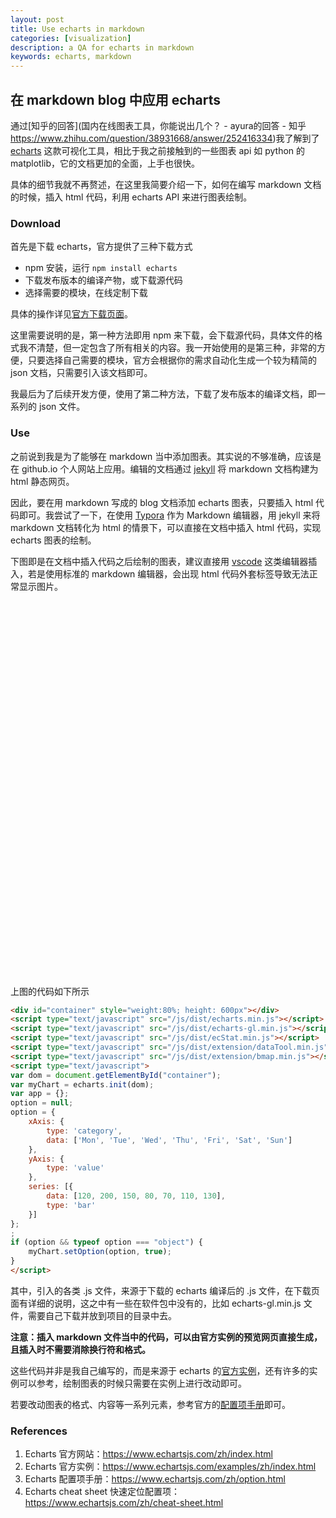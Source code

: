 ```yaml
---
layout: post
title: Use echarts in markdown 
categories: [visualization]
description: a QA for echarts in markdown
keywords: echarts, markdown
---
```


## 在 markdown blog 中应用 echarts

通过[知乎的回答](国内在线图表工具，你能说出几个？ - ayura的回答 - 知乎 https://www.zhihu.com/question/38931668/answer/252416334)我了解到了 [echarts](https://www.echartsjs.com/zh/index.html) 这款可视化工具，相比于我之前接触到的一些图表 api 如 python 的 matplotlib，它的文档更加的全面，上手也很快。

具体的细节我就不再赘述，在这里我简要介绍一下，如何在编写 markdown 文档的时候，插入 html 代码，利用 echarts API 来进行图表绘制。

### Download

首先是下载 echarts，官方提供了三种下载方式

* npm 安装，运行 `npm install echarts`
* 下载发布版本的编译产物，或下载源代码
* 选择需要的模块，在线定制下载

具体的操作详见[官方下载页面](https://www.echartsjs.com/zh/download.html)。

这里需要说明的是，第一种方法即用 npm 来下载，会下载源代码，具体文件的格式我不清楚，但一定包含了所有相关的内容。我一开始使用的是第三种，非常的方便，只要选择自己需要的模块，官方会根据你的需求自动化生成一个较为精简的 json 文档，只需要引入该文档即可。

我最后为了后续开发方便，使用了第二种方法，下载了发布版本的编译文档，即一系列的 json 文件。

### Use

之前说到我是为了能够在 markdown 当中添加图表。其实说的不够准确，应该是在 github.io 个人网站上应用。编辑的文档通过 [jekyll](http://jekyllcn.com/) 将 markdown 文档构建为 html 静态网页。

因此，要在用 markdown 写成的 blog 文档添加 echarts 图表，只要插入 html 代码即可。我尝试了一下，在使用 [Typora](https://www.typora.io/) 作为 Markdown 编辑器，用 jekyll 来将 markdown 文档转化为 html 的情景下，可以直接在文档中插入 html 代码，实现 echarts 图表的绘制。

下图即是在文档中插入代码之后绘制的图表，建议直接用 [vscode](https://code.visualstudio.com/) 这类编辑器插入，若是使用标准的 markdown 编辑器，会出现 html 代码外套标签导致无法正常显示图片。


<div id="container" style="weight:80%; height: 600px"></div>
<script type="text/javascript" src="/js/dist/echarts.min.js"></script>
<script type="text/javascript" src="/js/dist/echarts-gl.min.js"></script>
<script type="text/javascript" src="/js/dist/ecStat.min.js"></script>
<script type="text/javascript" src="/js/dist/extension/dataTool.min.js"></script>
<script type="text/javascript" src="/js/dist/extension/bmap.min.js"></script>
<script type="text/javascript">
var dom = document.getElementById("container");
var myChart = echarts.init(dom);
var app = {};
option = null;
option = {
    xAxis: {
        type: 'category',
        data: ['Mon', 'Tue', 'Wed', 'Thu', 'Fri', 'Sat', 'Sun']
    },
    yAxis: {
        type: 'value'
    },
    series: [{
        data: [120, 200, 150, 80, 70, 110, 130],
        type: 'bar'
    }]
};
;
if (option && typeof option === "object") {
    myChart.setOption(option, true);
}
</script>


上图的代码如下所示

```html
<div id="container" style="weight:80%; height: 600px"></div>
<script type="text/javascript" src="/js/dist/echarts.min.js"></script>
<script type="text/javascript" src="/js/dist/echarts-gl.min.js"></script>
<script type="text/javascript" src="/js/dist/ecStat.min.js"></script>
<script type="text/javascript" src="/js/dist/extension/dataTool.min.js"></script>
<script type="text/javascript" src="/js/dist/extension/bmap.min.js"></script>
<script type="text/javascript">
var dom = document.getElementById("container");
var myChart = echarts.init(dom);
var app = {};
option = null;
option = {
    xAxis: {
        type: 'category',
        data: ['Mon', 'Tue', 'Wed', 'Thu', 'Fri', 'Sat', 'Sun']
    },
    yAxis: {
        type: 'value'
    },
    series: [{
        data: [120, 200, 150, 80, 70, 110, 130],
        type: 'bar'
    }]
};
;
if (option && typeof option === "object") {
    myChart.setOption(option, true);
}
</script>
```

其中，引入的各类 .js 文件，来源于下载的 echarts 编译后的 .js 文件，在下载页面有详细的说明，这之中有一些在软件包中没有的，比如 echarts-gl.min.js 文件，需要自己下载并放到项目的目录中去。

**注意：插入 markdown 文件当中的代码，可以由官方实例的预览网页直接生成，且插入时不需要消除换行符和格式。**

这些代码并非是我自己编写的，而是来源于 echarts 的[官方实例](https://www.echartsjs.com/examples/zh/editor.html?c=bar-negative)，还有许多的实例可以参考，绘制图表的时候只需要在实例上进行改动即可。

若要改动图表的格式、内容等一系列元素，参考官方的[配置项手册](https://www.echartsjs.com/zh/option.html)即可。

### References

1. Echarts 官方网站：https://www.echartsjs.com/zh/index.html
2. Echarts 官方实例：https://www.echartsjs.com/examples/zh/index.html
3. Echarts 配置项手册：https://www.echartsjs.com/zh/option.html
4. Echarts cheat sheet 快速定位配置项：https://www.echartsjs.com/zh/cheat-sheet.html